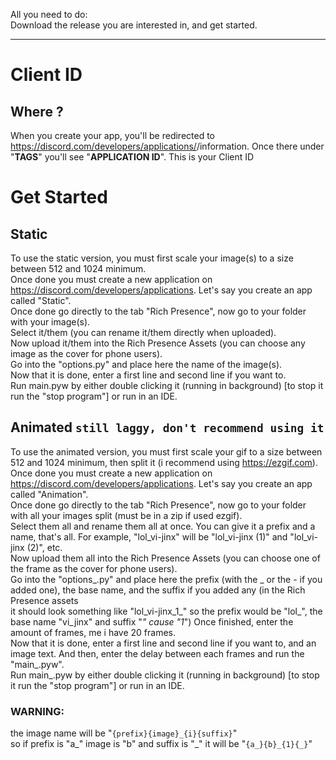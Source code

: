 All you need to do:  <br>
Download the release you are interested in, and get started.

---

# Client ID
## Where ?
When you create your app, you'll be redirected to https://discord.com/developers/applications/<App ID>/information. Once there under "**TAGS**" you'll see "**APPLICATION ID**". This is your Client ID

# Get Started

## Static
To use the static version, you must first scale your image(s) to a size between 512 and 1024 minimum.  <br>
Once done you must create a new application on https://discord.com/developers/applications. Let's say you create an app called "Static".  <br>
Once done go directly to the tab "Rich Presence", now go to your folder with your image(s).  <br>
Select it/them (you can rename it/them directly when uploaded).  <br>
Now upload it/them into the Rich Presence Assets (you can choose any image as the cover for phone users).  <br>
Go into the "options.py" and place here the name of the image(s).  <br>
Now that it is done, enter a first line and second line if you want to.  <br>
Run main.pyw by either double clicking it (running in background) [to stop it run the "stop program"] or run in an IDE.

## Animated `still laggy, don't recommend using it`
To use the animated version, you must first scale your gif to a size between 512 and 1024 minimum, then split it (i recommend using https://ezgif.com). <br>
Once done you must create a new application on https://discord.com/developers/applications. Let's say you create an app called "Animation". <br>
Once done go directly to the tab "Rich Presence", now go to your folder with all your images split (must be in a zip if used ezgif). <br>
Select them all and rename them all at once. You can give it a prefix and a name, that's all. For example, "lol_vi-jinx" will be "lol_vi-jinx (1)" and "lol_vi-jinx (2)", etc. <br>
Now upload them all into the Rich Presence Assets (you can choose one of the frame as the cover for phone users). <br>
Go into the "options_.py" and place here the prefix (with the _ or the - if you added one), the base name, and the suffix if you added any (in the Rich Presence assets <br>
it should look something like "lol_vi-jinx_1_" so the prefix would be "lol_", the base name "vi_jinx" and suffix "_" cause "1_") Once finished, enter the amount of frames, me i have 20 frames.  <br>
Now that it is done, enter a first line and second line if you want to, and an image text. And then, enter the delay between each frames and run the "main_.pyw".  <br>
Run main_.pyw by either double clicking it (running in background) [to stop it run the "stop program"] or run in an IDE.

### WARNING:
the image name will be "`{prefix}{image}_{i}{suffix}`" <br>
so if prefix is "a_" image is "b" and suffix is "_" it will be "`{a_}{b}_{1}{_}`"

